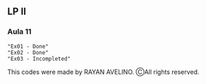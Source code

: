 ## LP II ##

### Aula 11 ###

```
"Ex01 - Done"
"Ex02 - Done"
"Ex03 - Incompleted"
```

This codes were made by RAYAN AVELINO. ⒸAll rights reserved.
